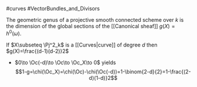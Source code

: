 #curves #VectorBundles_and_Divisors 

The geometric genus of a projective smooth connected scheme over $k$ is the dimension of the global sections of the [[Canonical sheaf]] $g(X)=h^0(\omega)$.

If $X\subseteq \Pj^2_k$ is a [[Curves|curve]] of degree $d$ then $g(X)=\frac{(d-1)(d-2)}2$
- $0\to \Oc(-d)\to \Oc\to \Oc_X\to 0$ yields $$1-g=\chi(\Oc_X)=\chi(\Oc)-\chi(\Oc(-d))=1-\binom{2-d}{2}=1-\frac{(2-d)(1-d)}2$$